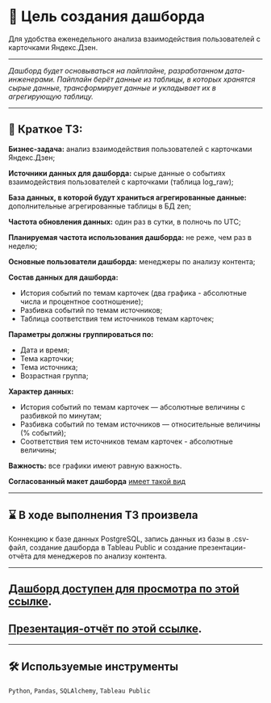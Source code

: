 # 🎯 Цель создания дашборда
Для удобства еженедельного анализа взаимодействия пользователей с карточками Яндекс.Дзен.
<hr>

*Дашборд будет основываться на пайплайне, разработанном дата-инженерами. Пайплайн берёт данные из таблицы, в которых хранятся сырые данные, трансформирует данные и укладывает их в агрегирующую таблицу.*
<hr>

## 📃 Краткое ТЗ:
**Бизнес-задача:** анализ взаимодействия пользователей с карточками Яндекс.Дзен;

**Источники данных для дашборда:** cырые данные о событиях взаимодействия пользователей с карточками (таблица log_raw);

**База данных, в которой будут храниться агрегированные данные:** дополнительные агрегированные таблицы в БД zen;

**Частота обновления данных:** один раз в сутки, в полночь по UTC;

**Планируемая частота использования дашборда:** не реже, чем раз в неделю;

**Основные пользователи дашборда:** менеджеры по анализу контента;

**Состав данных для дашборда:**
- История событий по темам карточек (два графика - абсолютные числа и процентное соотношение);
- Разбивка событий по темам источников;
- Таблица соответствия тем источников темам карточек;

**Параметры должны группироваться по:**
- Дата и время;
- Тема карточки;
- Тема источника;
- Возрастная группа;

**Характер данных:**
- История событий по темам карточек — абсолютные величины с разбивкой по минутам;
- Разбивка событий по темам источников — относительные величины (% событий);
- Соответствия тем источников темам карточек - абсолютные величины;

**Важность:** все графики имеют равную важность.

**Согласованный макет дашборда** [имеет такой вид](https://drive.google.com/file/d/1u7tLe8lAOTRPz-imEPj7-knsssnBmOdI/view?usp=sharing)
<hr>

## ⌛ В ходе выполнения ТЗ произвела
Коннекцию к базе данных PostgreSQL, запись данных из базы в .csv-файл, создание дашборда в Tableau Public и создание презентации-отчёта для менеджеров по анализу контента.
<hr>

## [Дашборд доступен для просмотра по этой ссылке](https://public.tableau.com/app/profile/gracheva.daria/viz/gracheva_daria_DA_21_tableau_dashboard/Yandex_Zen_Dashboard).

## [Презентация-отчёт по этой ссылке](https://drive.google.com/file/d/1GPmFVbr3fk-zCmY0vDjNC9Gtle_mvarS/view?usp=sharing).
<hr>

## 🛠️ Используемые инструменты
`Python`, `Pandas`, `SQLAlchemy`, `Tableau Public`
